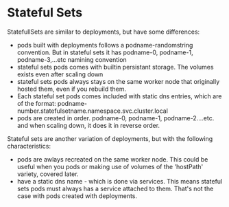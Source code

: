 # Stateful Sets

StatefullSets are similar to deployments, but have some differences:

- pods built with deployments follows a podname-randomstring convention. But in stateful sets it has podname-0, podname-1, podname-3,...etc namining convention
- stateful sets pods comes with builtin persistant storage. The volumes exists even after scaling down
- stateful sets pods always stays on the same worker node that originally hosted them, even if you rebuild them. 
- Each stateful set pods comes included with static dns entries, which are of the format:
  podname-number.statefulsetname.namespace.svc.cluster.local 
- pods are created in order. podname-0, podname-1, podname-2....etc. and when scaling down, it does it in reverse order. 







Stateful sets are another variation of deployments, but with the following characteristics:

- pods are awlays recreated on the same worker node. This could be useful when you pods or making use of volumes of the 'hostPath' variety, covered later. 
- have a static dns name - which is done via services. This means stateful sets pods must always has a service attached to them. That's not the case with pods created with deployments. 